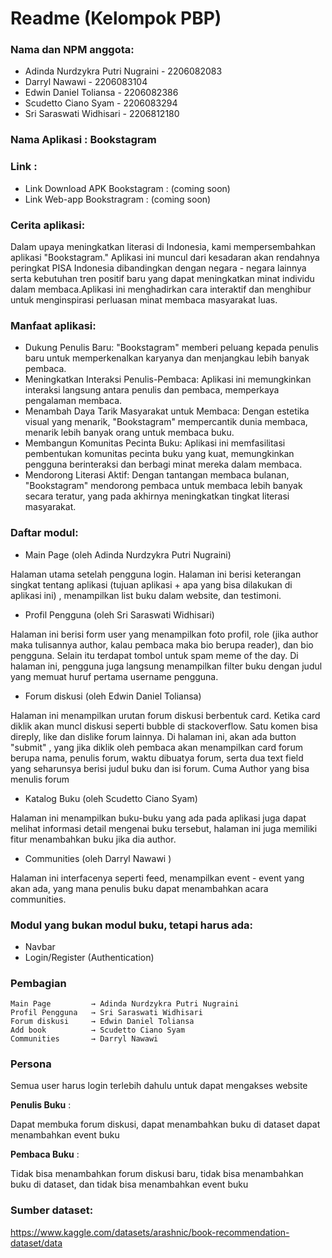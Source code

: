 # Readme (Kelompok PBP)

### Nama dan NPM anggota:
- Adinda Nurdzykra Putri Nugraini - 2206082083 
- Darryl Nawawi - 2206083104
- Edwin Daniel Toliansa - 2206082386
- Scudetto Ciano Syam - 2206083294
- Sri Saraswati Widhisari - 2206812180 

### Nama Aplikasi : Bookstagram

### Link :
- Link Download APK Bookstagram : (coming soon)
- Link Web-app Bookstragram : (coming soon)


### Cerita aplikasi:
Dalam upaya meningkatkan literasi di Indonesia, kami mempersembahkan aplikasi "Bookstagram." Aplikasi ini muncul dari kesadaran akan rendahnya peringkat PISA Indonesia dibandingkan dengan negara - negara lainnya serta kebutuhan tren positif baru yang dapat meningkatkan minat individu dalam membaca.Aplikasi ini menghadirkan cara interaktif dan menghibur untuk menginspirasi perluasan minat membaca masyarakat luas.

### Manfaat aplikasi:
- Dukung Penulis Baru: "Bookstagram" memberi peluang kepada penulis baru untuk memperkenalkan karyanya dan menjangkau lebih banyak pembaca.
- Meningkatkan Interaksi Penulis-Pembaca: Aplikasi ini memungkinkan interaksi langsung antara penulis dan pembaca, memperkaya pengalaman membaca.
- Menambah Daya Tarik Masyarakat untuk Membaca: Dengan estetika visual yang menarik, "Bookstagram" mempercantik dunia membaca, menarik lebih banyak orang untuk membaca buku.
- Membangun Komunitas Pecinta Buku: Aplikasi ini memfasilitasi pembentukan komunitas pecinta buku yang kuat, memungkinkan pengguna berinteraksi dan berbagi minat mereka dalam membaca.
- Mendorong Literasi Aktif: Dengan tantangan membaca bulanan, "Bookstagram" mendorong pembaca untuk membaca lebih banyak secara teratur, yang pada akhirnya meningkatkan tingkat literasi masyarakat.


### Daftar modul: 
- Main Page (oleh Adinda Nurdzykra Putri Nugraini)   

Halaman utama setelah pengguna login. Halaman ini berisi keterangan singkat tentang aplikasi (tujuan aplikasi + apa yang bisa dilakukan di aplikasi ini) , menampilkan list buku dalam website, dan testimoni.
- Profil Pengguna (oleh Sri Saraswati Widhisari)  

Halaman ini berisi form user yang menampilkan foto profil, role (jika author maka tulisannya author, kalau pembaca maka bio berupa reader), dan bio pengguna. Selain itu terdapat tombol untuk spam meme of the day. Di halaman ini, pengguna juga langsung menampilkan filter buku dengan judul yang memuat huruf pertama username pengguna. 
- Forum diskusi (oleh Edwin Daniel Toliansa)  

Halaman ini menampilkan urutan forum diskusi berbentuk card. Ketika card diklik akan muncl diskusi seperti bubble di stackoverflow. Satu komen bisa direply, like dan dislike forum lainnya. Di halaman ini, akan ada button "submit" , yang jika diklik oleh pembaca akan menampilkan card forum berupa nama, penulis forum, waktu dibuatya forum, serta dua text field yang seharunsya berisi judul buku dan isi forum. Cuma Author yang bisa menulis forum

- Katalog Buku (oleh Scudetto Ciano Syam) 

Halaman ini menampilkan buku-buku yang ada pada aplikasi juga dapat melihat informasi detail mengenai buku tersebut, halaman ini juga memiliki fitur menambahkan buku jika dia author.
- Communities (oleh Darryl Nawawi )   

 Halaman ini interfacenya seperti feed, menampilkan event - event yang akan ada, yang mana penulis buku dapat menambahkan acara communities.


### Modul yang bukan modul buku, tetapi harus ada:
- Navbar 
- Login/Register (Authentication)


### Pembagian

```
Main Page         → Adinda Nurdzykra Putri Nugraini
Profil Pengguna   → Sri Saraswati Widhisari
Forum diskusi     → Edwin Daniel Toliansa
Add book          → Scudetto Ciano Syam
Communities       → Darryl Nawawi
```

### Persona

Semua user harus login terlebih dahulu untuk dapat mengakses website

**Penulis Buku** : 

Dapat membuka forum diskusi, dapat menambahkan buku di dataset dapat menambahkan event buku

**Pembaca Buku** : 

Tidak bisa menambahkan forum diskusi baru,  tidak bisa menambahkan buku di dataset, dan tidak bisa menambahkan event buku


### Sumber dataset:
https://www.kaggle.com/datasets/arashnic/book-recommendation-dataset/data
